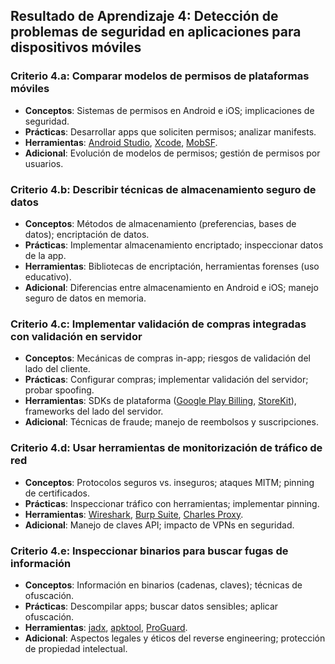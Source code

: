
## Resultado de Aprendizaje 4: Detección de problemas de seguridad en aplicaciones para dispositivos móviles

### Criterio 4.a: Comparar modelos de permisos de plataformas móviles
- **Conceptos**: Sistemas de permisos en Android e iOS; implicaciones de seguridad.
- **Prácticas**: Desarrollar apps que soliciten permisos; analizar manifests.
- **Herramientas**: [Android Studio](https://developer.android.com/studio), [Xcode](https://developer.apple.com/xcode/), [MobSF](https://github.com/MobSF/Mobile-Security-Framework-MobSF).
- **Adicional**: Evolución de modelos de permisos; gestión de permisos por usuarios.

### Criterio 4.b: Describir técnicas de almacenamiento seguro de datos
- **Conceptos**: Métodos de almacenamiento (preferencias, bases de datos); encriptación de datos.
- **Prácticas**: Implementar almacenamiento encriptado; inspeccionar datos de la app.
- **Herramientas**: Bibliotecas de encriptación, herramientas forenses (uso educativo).
- **Adicional**: Diferencias entre almacenamiento en Android e iOS; manejo seguro de datos en memoria.

### Criterio 4.c: Implementar validación de compras integradas con validación en servidor
- **Conceptos**: Mecánicas de compras in-app; riesgos de validación del lado del cliente.
- **Prácticas**: Configurar compras; implementar validación del servidor; probar spoofing.
- **Herramientas**: SDKs de plataforma ([Google Play Billing](https://developer.android.com/google/play/billing), [StoreKit](https://developer.apple.com/documentation/storekit)), frameworks del lado del servidor.
- **Adicional**: Técnicas de fraude; manejo de reembolsos y suscripciones.

### Criterio 4.d: Usar herramientas de monitorización de tráfico de red
- **Conceptos**: Protocolos seguros vs. inseguros; ataques MITM; pinning de certificados.
- **Prácticas**: Inspeccionar tráfico con herramientas; implementar pinning.
- **Herramientas**: [Wireshark](https://www.wireshark.org/), [Burp Suite](https://portswigger.net/burp), [Charles Proxy](https://www.charlesproxy.com/).
- **Adicional**: Manejo de claves API; impacto de VPNs en seguridad.

### Criterio 4.e: Inspeccionar binarios para buscar fugas de información
- **Conceptos**: Información en binarios (cadenas, claves); técnicas de ofuscación.
- **Prácticas**: Descompilar apps; buscar datos sensibles; aplicar ofuscación.
- **Herramientas**: [jadx](https://github.com/skylot/jadx), [apktool](https://ibotpeaches.github.io/Apktool/), [ProGuard](https://www.guardsquare.com/proguard).
- **Adicional**: Aspectos legales y éticos del reverse engineering; protección de propiedad intelectual.